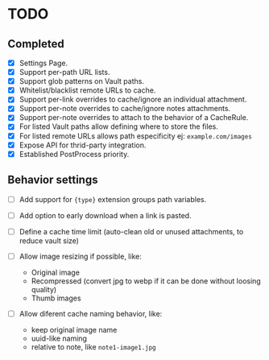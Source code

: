 # TODO

## Completed

- [x] Settings Page.
- [x] Support per-path URL lists.
- [x] Support glob patterns on Vault paths.
- [x] Whitelist/blacklist remote URLs to cache.
- [x] Support per-link overrides to cache/ignore an individual attachment.
- [x] Support per-note overrides to cache/ignore notes attachments.
- [x] Support per-note overrides to attach to the behavior of a CacheRule.
- [x] For listed Vault paths allow defining where to store the files.
- [x] For listed remote URLs allows path especificity ej: `example.com/images`
- [x] Expose API for thrid-party integration.
- [x] Established PostProcess priority.

## Behavior settings

- [ ] Add support for `{type}` extension groups path variables.
- [ ] Add option to early download when a link is pasted.
- [ ] Define a cache time limit (auto-clean old or unused attachments, to reduce vault size)
- [ ] Allow image resizing if possible, like:

  - Original image
  - Recompressed (convert jpg to webp if it can be done without loosing quality)
  - Thumb images

- [ ] Allow diferent cache naming behavior, like:

  - keep original image name
  - uuid-like naming
  - relative to note, like `note1-image1.jpg`
